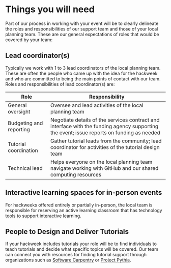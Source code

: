 # Things you will need 

Part of our process in working with your event will be to clearly delineate the roles and responsibilities of our support team and those of your local planning team. These are our general expectations of roles that would be covered by your team:

## Lead coordinator(s)

Typically we work with 1 to 3 lead coordinators of the local planning team. These are often the people who came up with the idea for the hackweek and who are committed to being the main points of contact with our team. Roles and responsibilities of lead coordinator(s) are:

| Role  | Responsibility |
|-------|----------------|
| General oversight   | Oversee and lead activities of the local planning team  |
| Budgeting and reporting | Negotiate details of the services contract and interface with the funding agency supporting the event; issue reports on funding as needed |
| Tutorial coordination | Gather tutorial leads from the community; lead coordinator for activities of the tutorial design team | 
| Technical lead | Helps everyone on the local planning team navigate working with GitHub and our shared computing resources | 

## Interactive learning spaces for in-person events

For hackweeks offered entirely or partially in-person, the local team is responsible for reserving an active learning classroom that has technology tools to support interactive learning.

## People to Design and Deliver Tutorials

If your hackweek includes tutorials your role will be to find individuals to teach tutorials and decide what specific topics will be covered. Our team can connect you with resources for finding tutorial support through organizations such as [Software Carpentry](https://software-carpentry.org/) or [Project Pythia](https://projectpythia.org/).


